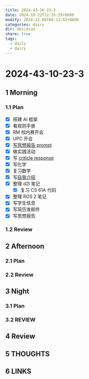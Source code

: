 ```yaml
---
title: 2024-43-10-23-3
date: 2024-10-22T22:35:29+0800
modify: 2024-12-06T00:12:02+0800
categories: dairy
dir: Obsidian
share: true
tags:
  - daily
  - dairy
---
```


# 2024-43-10-23-3

## 1 Morning

### 1.1 Plan

- [x] 搭建 AI 框架
- [x] 看规则手册
- [x] RM 校内赛开会
- [x] UPC 开会
- [x] [写思想报告 prompt](%E5%86%99%E6%80%9D%E6%83%B3%E6%8A%A5%E5%91%8A%20prompt.md)
- [x] 做实践活动
- [x] 写 [criticle response](criticle%20response.md)
- [x] 写化学
- [x] 复习数学
- [x] 写[自我介绍](%E8%87%AA%E6%88%91%E4%BB%8B%E7%BB%8D.md)
- [x] 整理 d2l 笔记
	- [x] 复习 CS 61A 代码
- [x] 整理 ROS 2 笔记
- [x] 写学生信息
- [x] 写简历发邮件
- [x] 写思想报告

### 1.2 Review

## 2 Afternoon

### 2.1 Plan

### 2.2 Review

## 3 Night

### 3.1 Plan

### 3.2 REVIEW

## 4 Review

## 5 THOUGHTS

## 6 LINKS